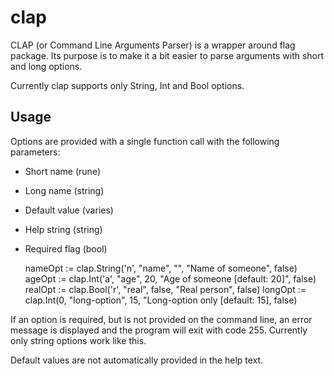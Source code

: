 # clap

CLAP (or Command Line Arguments Parser) is a wrapper around flag package. Its purpose is to make it a bit easier to
parse arguments with short and long options.

Currently clap supports only String, Int and Bool options.

## Usage

Options are provided with a single function call with the following parameters:

* Short name    (rune)
* Long name     (string)
* Default value (varies)
* Help string   (string)
* Required flag (bool)

    nameOpt := clap.String('n', "name", "", "Name of someone", false)
    ageOpt := clap.Int('a', "age", 20, "Age of someone [default: 20]", false)
    realOpt := clap.Bool('r', "real", false, "Real person", false)
    longOpt := clap.Int(0, "long-option", 15, "Long-option only [default: 15], false)

If an option is required, but is not provided on the command line, an error message is displayed and the program
will exit with code 255. Currently only string options work like this.

Default values are not automatically provided in the help text.
